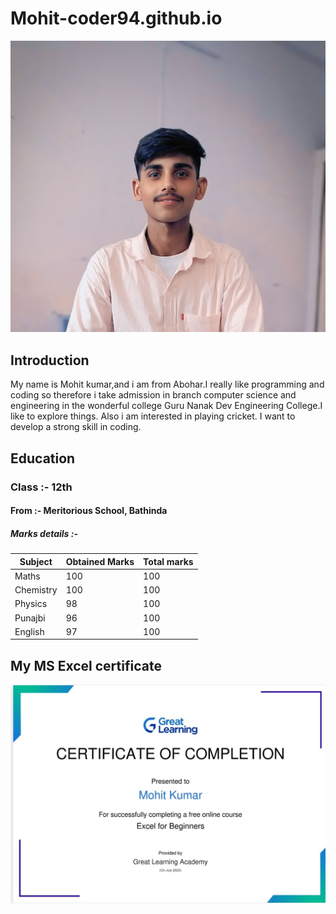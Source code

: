 # Mohit-coder94.github.io

![Profile](Mohit.jpg)

## Introduction

My name is Mohit kumar,and i am from Abohar.I really like programming and coding so therefore i take admission in branch computer science and engineering in the wonderful college Guru Nanak Dev Engineering College.I like to explore things. Also i am interested in playing cricket. I want to develop a strong skill in coding.

## Education
### Class :- 12th
#### From :- Meritorious School, Bathinda

##### Marks details :-
| Subject | Obtained Marks | Total marks |
| ------ | ------- | ------- |
| Maths | 100 | 100 |
| Chemistry | 100 | 100 |
| Physics | 98 | 100 |
| Punajbi | 96 | 100 |
| English | 97 | 100 |

## My MS Excel certificate
![excel certificate](Certificate.jpg)

